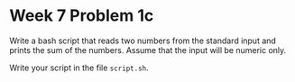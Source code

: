 # Week 7 Problem 1c

Write a bash script that reads two numbers from the standard input and prints the sum of the numbers. Assume that the input will be numeric only.

Write your script in the file <code>script.sh</code>.